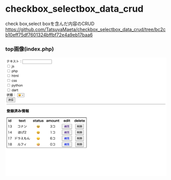 # checkbox_selectbox_data_crud

check box,select boxを含んだ内容のCRUD
https://github.com/TatsuyaMaeta/checkbox_selectbox_data_crud/tree/bc2cb10eff75df7601324bffbf72e4a9eb17baa6


### top画像(index.php)
![top](./imageForREADME/top_index.png "サンプル")
